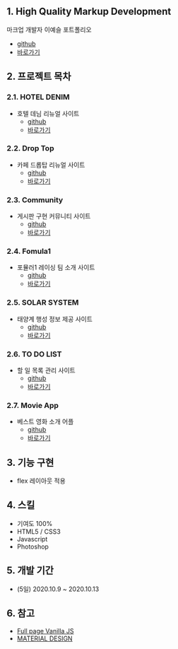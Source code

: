 ## 1. High Quality Markup Development
마크업 개발자 이예슬 포트폴리오
* [github](https://github.com/pic22ti/pic22ti.github.io)
* [바로가기](https://pic22ti.github.io/index.html)

## 2. 프로젝트 목차
### 2.1. HOTEL DENIM 
  * 호텔 데님 리뉴얼 사이트
    - [github](https://github.com/pic22ti/pic22ti.github.io/tree/master/portfolio/denim)
    - [바로가기](https://pic22ti.github.io/portfolio/denim/index.html)
  
### 2.2. Drop Top
  * 카페 드롭탑 리뉴얼 사이트
    - [github](https://github.com/pic22ti/pic22ti.github.io/tree/master/portfolio/droptop)
    - [바로가기](https://pic22ti.github.io/portfolio/droptop/index.html)

### 2.3. Community
  * 게시판 구현 커뮤니티 사이트
    - [github](https://github.com/pic22ti/pic22ti.github.io/tree/master/portfolio/php)
    - [바로가기](http://pic22ti.dothome.co.kr/mysite/php/index.php)
  
### 2.4. Fomula1
  * 포뮬러1 레이싱 팀 소개 사이트
    - [github](https://github.com/pic22ti/pic22ti.github.io/tree/master/portfolio/fomula1)
    - [바로가기](https://pic22ti.github.io/portfolio/fomula1/index.html)

### 2.5. SOLAR SYSTEM
  * 태양계 행성 정보 제공 사이트
    - [github](https://github.com/pic22ti/pic22ti.github.io/tree/master/portfolio/solar_system)
    - [바로가기](https://pic22ti.github.io/portfolio/solar_system/index.html)

### 2.6. TO DO LIST
  * 할 일 목록 관리 사이트
    - [github](https://github.com/pic22ti/todolist)
    - [바로가기](https://pic22ti.github.io/todolist/)

### 2.7. Movie App
  * 베스트 영화 소개 어플
    - [github](https://github.com/pic22ti/movie_app)
    - [바로가기](https://pic22ti.github.io/movie_app/)

## 3. 기능 구현
* flex 레이아웃 적용

## 4. 스킬
* 기여도 100%
* HTML5 / CSS3
* Javascript
* Photoshop

## 5. 개발 기간
* (5일) 2020.10.9 ~ 2020.10.13

## 6. 참고
* [Full page Vanilla JS](https://codepen.io/nearee/pen/zYYENMa)
* [MATERIAL DESIGN](https://material.io/resources/icons/?style=baseline)
